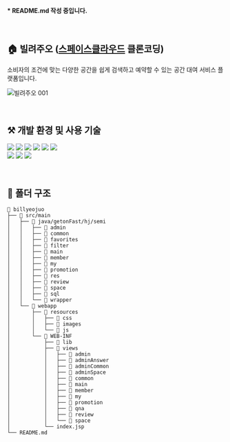 #### * README.md 작성 중입니다. <br><br><br>

## 🏠 빌려주오 ([스페이스클라우드](https://www.spacecloud.kr/) 클론코딩)
소비자의 조건에 맞는 다양한 공간을 쉽게 검색하고 예약할 수 있는 공간 대여 서비스 플랫폼입니다.

![빌려주오 001](https://user-images.githubusercontent.com/110330040/184215180-ab8df568-7f11-435b-9299-fbf4e0ab6cfc.png)

<br>

## ⚒️ 개발 환경 및 사용 기술
<p>
  <img src="https://img.shields.io/badge/java-007396?style=flat-square&logo=java&logoColor=white">
  <img src="https://img.shields.io/badge/Oracle-F80000?style=flat-square&logo=Oracle&logoColor=white">
  <img src="https://img.shields.io/badge/HTML5-E34F26?style=flat-square&logo=HTML5&logoColor=white">
  <img src="https://img.shields.io/badge/CSS3-1572B6?style=flat-square&logo=CSS3&logoColor=white">
  <img src="https://img.shields.io/badge/JavaScript-F7DF1E?style=flat-square&logo=JavaScript&logoColor=black">
  <img src="https://img.shields.io/badge/jQuery-0769AD?style=flat-square&logo=jQuery&logoColor=white">
  <br>
  <img src="https://img.shields.io/badge/Visual Studio Code-007ACC?style=flat-square&logo=Visual Studio Code&logoColor=white">
  <img src="https://img.shields.io/badge/Eclipse IDE-2C2255?style=flat-square&logo=Eclipse IDE&logoColor=white">
  <img src="https://img.shields.io/badge/Apache Tomcat-F8DC75?style=flat-square&logo=Apache Tomcat&logoColor=black">
</p>

<br>

## 📂 폴더 구조
```
📁 billyeojuo
├── 📁 src/main
│   ├── 📁 java/getonFast/hj/semi
│   │   ├── 📁 admin
│   │   ├── 📁 common
│   │   ├── 📁 favorites
│   │   ├── 📁 filter
│   │   ├── 📁 main
│   │   ├── 📁 member
│   │   ├── 📁 my
│   │   ├── 📁 promotion
│   │   ├── 📁 res
│   │   ├── 📁 review
│   │   ├── 📁 space
│   │   ├── 📁 sql
│   │   └── 📁 wrapper
│   └── 📁 webapp
│       ├── 📁 resources
│       │   ├── 📁 css
│       │   ├── 📁 images
│       │   └── 📁 js
│       └── 📁 WEB-INF
│           ├── 📁 lib
│           ├── 📁 views
│           │   ├── 📁 admin
│           │   ├── 📁 adminAnswer
│           │   ├── 📁 adminCommon
│           │   ├── 📁 adminSpace
│           │   ├── 📁 common
│           │   ├── 📁 main
│           │   ├── 📁 member
│           │   ├── 📁 my
│           │   ├── 📁 promotion
│           │   ├── 📁 qna
│           │   ├── 📁 review
│           │   └── 📁 space
│           └── index.jsp
└── README.md
```

